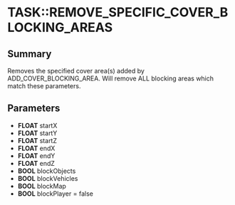 # TASK::REMOVE_SPECIFIC_COVER_BLOCKING_AREAS

## Summary
Removes the specified cover area(s) added by ADD_COVER_BLOCKING_AREA. Will remove ALL blocking areas which match these parameters.

## Parameters
* **FLOAT** startX
* **FLOAT** startY
* **FLOAT** startZ
* **FLOAT** endX
* **FLOAT** endY
* **FLOAT** endZ
* **BOOL** blockObjects
* **BOOL** blockVehicles
* **BOOL** blockMap
* **BOOL** blockPlayer = false